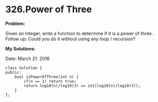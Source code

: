 # 326.Power of Three


**Problem:**

Given an integer, write a function to determine if it is a power of three.
Follow up:
Could you do it without using any loop / recursion?

**My Solutions:**

Date: March 21. 2016

    class Solution {
    public:
        bool isPowerOfThree(int n) {
            if(n == 1) return true;
            return log10(n)/log10(3) == int(log10(n)/log10(3));
        }
    };

